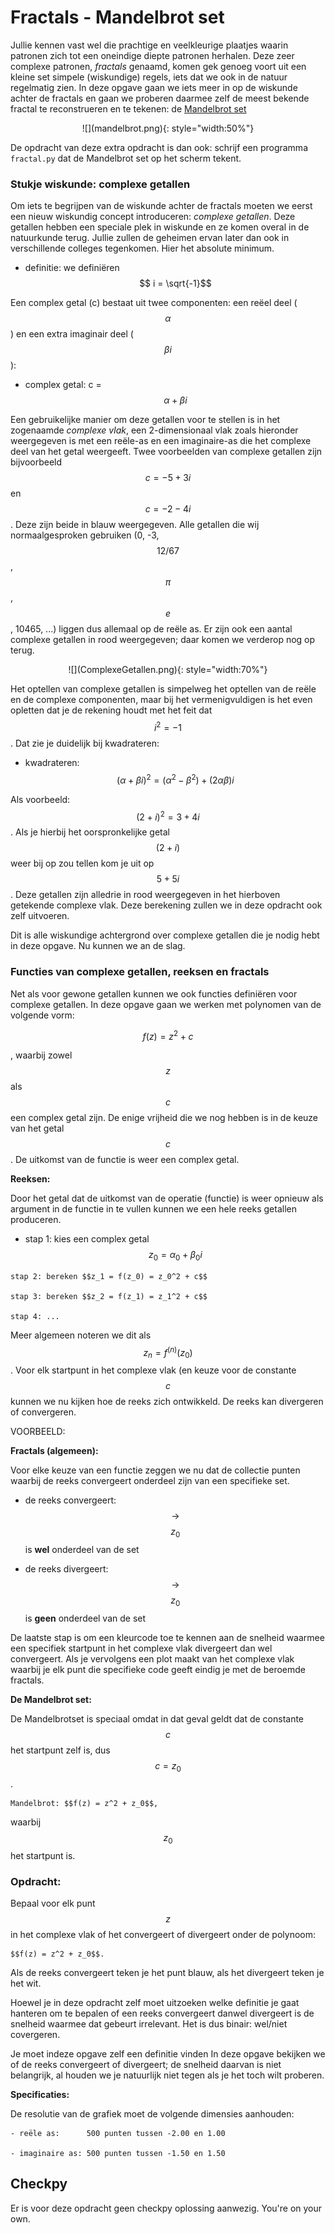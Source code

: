 # Fractals - Mandelbrot set

Jullie kennen vast wel die prachtige en veelkleurige plaatjes waarin patronen zich tot een oneindige diepte patronen herhalen. Deze zeer complexe patronen, *fractals* genaamd, komen gek genoeg voort uit een kleine set simpele (wiskundige) regels, iets dat we ook in de natuur regelmatig zien. In deze opgave gaan we iets meer in op de wiskunde achter de fractals en gaan we proberen daarmee zelf de meest bekende fractal te reconstrueren en te tekenen: de [Mandelbrot set](https://en.wikipedia.org/wiki/Mandelbrot_set)

<p align="center">
![](mandelbrot.png){: style="width:50%"}
</p>

De opdracht van deze extra opdracht is dan ook: schrijf een programma `fractal.py` dat de Mandelbrot set op het scherm tekent.

### Stukje wiskunde: complexe getallen

Om iets te begrijpen van de wiskunde achter de fractals moeten we eerst een nieuw wiskundig concept introduceren: *complexe getallen*. Deze getallen hebben een speciale plek in wiskunde en ze komen overal in de natuurkunde terug. Jullie zullen de geheimen ervan later dan ook in verschillende colleges tegenkomen. Hier het absolute minimum.

   - definitie: we definiëren $$ i = \sqrt{-1}$$
   
Een complex getal (c) bestaat uit twee componenten: een reëel deel ($$\alpha$$) en een extra imaginair deel ($$\beta i$$):

   - complex getal: c = $$\alpha + \beta i$$

Een gebruikelijke manier om deze getallen voor te stellen is in het zogenaamde *complexe vlak*, een 2-dimensionaal vlak zoals hieronder weergegeven is met een reële-as en een imaginaire-as die het complexe deel van het getal weergeeft. Twee voorbeelden van complexe getallen zijn bijvoorbeeld $$c = -5 + 3i$$ en $$c=-2-4i$$. Deze zijn beide in blauw weergegeven. Alle getallen die wij normaalgesproken gebruiken (0, -3, $$12/67$$, $$\pi$$, $$e$$, 10465, ...) liggen dus allemaal op de reële as. Er zijn ook een aantal complexe getallen in rood weergegeven; daar komen we verderop nog op terug.

<p align="center">
![](ComplexeGetallen.png){: style="width:70%"}
</p>

Het optellen van complexe getallen is simpelweg het optellen van de reële en de complexe componenten, maar bij het vermenigvuldigen is het even opletten dat je de rekening houdt met het feit dat $$i^2 = -1$$. Dat zie je duidelijk bij kwadrateren:

   - kwadrateren: $$(\alpha + \beta i)^2 = (\alpha^2 - \beta^2) + (2 \alpha \beta)i$$

Als voorbeeld: $$(2+i)^2 = 3+4i$$. Als je hierbij het oorspronkelijke getal $$(2+i)$$ weer bij op zou tellen kom je uit op $$5+5i$$. Deze getallen zijn alledrie in rood weergegeven in het hierboven getekende complexe vlak. Deze berekening zullen we in deze opdracht ook zelf uitvoeren.

Dit is alle wiskundige achtergrond over complexe getallen die je nodig hebt in deze opgave. Nu kunnen we an de slag.


### Functies van complexe getallen, reeksen en fractals 

Net als voor gewone getallen kunnen we ook functies definiëren voor complexe getallen. In deze opgave gaan we werken met polynomen van de volgende vorm:

   $$f(z) = z^2 + c$$ 

, waarbij zowel $$z$$ als $$c$$ een complex getal zijn. De enige vrijheid die we nog hebben is in de keuze van het getal $$c$$. De uitkomst van de functie is weer een complex getal.

**Reeksen:**

Door het getal dat de uitkomst van de operatie (functie) is weer opnieuw als argument in de functie in te vullen kunnen we een hele reeks getallen produceren.

   - stap 1: kies een complex getal $$z_0 = \alpha_0 + \beta_0 i$$

    stap 2: bereken $$z_1 = f(z_0) = z_0^2 + c$$     

    stap 3: bereken $$z_2 = f(z_1) = z_1^2 + c$$

    stap 4: ...

Meer algemeen noteren we dit als $$z_n = f^{(n)}(z_0)$$. Voor elk startpunt in het complexe vlak (en keuze voor de constante $$c$$ kunnen we nu kijken hoe de reeks zich ontwikkeld. De reeks kan divergeren of convergeren. 

VOORBEELD:


**Fractals (algemeen):**

Voor elke keuze van een functie zeggen we nu dat de collectie punten waarbij de reeks convergeert onderdeel zijn van een specifieke set.

   - de reeks convergeert:  $$\rightarrow$$  $$z_0$$ is **wel** onderdeel van de set

   - de reeks divergeert: $$\rightarrow$$ $$z_0$$ is **geen** onderdeel van de set

De laatste stap is om een kleurcode toe te kennen aan de snelheid waarmee een specifiek startpunt in het complexe vlak divergeert dan wel convergeert. Als je vervolgens een plot maakt van het complexe vlak waarbij je elk punt die specifieke code geeft eindig je met de beroemde fractals. 


**De Mandelbrot set:**

De Mandelbrotset is speciaal omdat in dat geval geldt dat de constante $$c$$ het startpunt zelf is, dus $$c = z_0$$. 
    
    Mandelbrot: $$f(z) = z^2 + z_0$$, 
    
waarbij $$z_0$$ het startpunt is. 


### Opdracht:

Bepaal voor elk punt $$z$$ in het complexe vlak of het convergeert of divergeert onder de polynoom:

    $$f(z) = z^2 + z_0$$. 
    
Als de reeks convergeert teken je het punt blauw, als het divergeert teken je het wit.

Hoewel je in deze opdracht zelf moet uitzoeken welke definitie je gaat hanteren om te bepalen of een reeks convergeert danwel divergeert is de snelheid waarmee dat gebeurt irrelevant. Het is dus binair: wel/niet covergeren.
 
 Je moet indeze opgave zelf een definitie vinden 
 In deze opgave bekijken we of de reeks convergeert of divergeert; de snelheid daarvan is niet belangrijk, al houden we je natuurlijk niet tegen als je het toch wilt proberen.

**Specificaties:**

De resolutie van de grafiek moet de volgende dimensies aanhouden:

    - reële as:      500 punten tussen -2.00 en 1.00 

    - imaginaire as: 500 punten tussen -1.50 en 1.50 



## Checkpy

Er is voor deze opdracht geen checkpy oplossing aanwezig. You're on your own.
